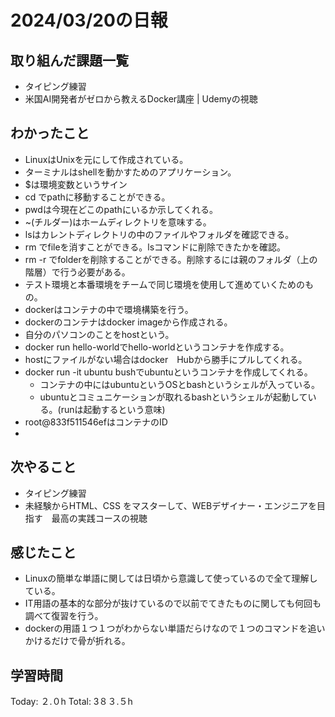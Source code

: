# 2024/03/20の日報
## 取り組んだ課題一覧
* タイピング練習
* 米国AI開発者がゼロから教えるDocker講座 | Udemyの視聴
## わかったこと
* LinuxはUnixを元にして作成されている。
* ターミナルはshellを動かすためのアプリケーション。
* $は環境変数というサイン
* cd <path>でpathに移動することができる。
* pwdは今現在どこのpathにいるか示してくれる。
* ~(チルダー)はホームディレクトリを意味する。
* lsはカレントディレクトリの中のファイルやフォルダを確認できる。
* rm <file>でfileを消すことができる。lsコマンドに削除できたかを確認。
* rm -r <folder>でfolderを削除することができる。削除するには親のフォルダ（上の階層）で行う必要がある。
* テスト環境と本番環境をチームで同じ環境を使用して進めていくためのもの。
* dockerはコンテナの中で環境構築を行う。
* dockerのコンテナはdocker imageから作成される。
* 自分のパソコンのことをhostという。
* docker run hello-worldでhello-worldというコンテナを作成する。
* hostにファイルがない場合はdocker　Hubから勝手にプルしてくれる。
* docker run -it ubuntu bushでubuntuというコンテナを作成してくれる。
  *  コンテナの中にはubuntuというOSとbashというシェルが入っている。
  *  ubuntuとコミュニケーションが取れるbashというシェルが起動している。(runは起動するという意味)
*  root@833f511546efはコンテナのID
*     
## 次やること
* タイピング練習
* 未経験からHTML、CSS をマスターして、WEBデザイナー・エンジニアを目指す　最高の実践コースの視聴
## 感じたこと
* Linuxの簡単な単語に関しては日頃から意識して使っているので全て理解している。
* IT用語の基本的な部分が抜けているので以前でてきたものに関しても何回も調べて復習を行う。
* dockerの用語１つ１つがわからない単語だらけなので１つのコマンドを追いかけるだけで骨が折れる。

##  学習時間
Today: ２.０h
Total: 3８３.５h
